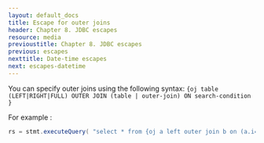```yaml
---
layout: default_docs
title: Escape for outer joins
header: Chapter 8. JDBC escapes
resource: media
previoustitle: Chapter 8. JDBC escapes
previous: escapes
nexttitle: Date-time escapes
next: escapes-datetime
---
```


You can specify outer joins using the following syntax: `{oj table (LEFT|RIGHT|FULL) OUTER JOIN (table | outer-join)
ON search-condition  }`

For example :

```java
rs = stmt.executeQuery( "select * from {oj a left outer join b on (a.i=b.i)} ");
```

